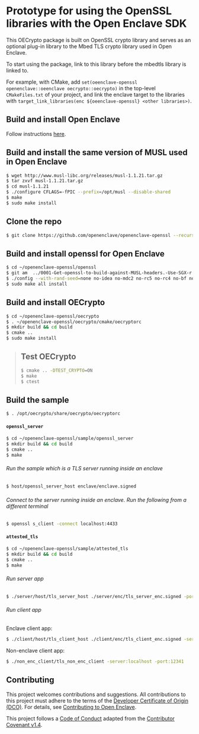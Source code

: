 # Prototype for using the OpenSSL libraries with the Open Enclave SDK

This OECrypto package is built on OpenSSL crypto library and serves as an optional plug-in library to the Mbed TLS crypto library used in Open Enclave.

To start using the package, link to this library before the mbedtls library is linked to.

For example, with CMake, add `set(oeenclave-openssl openenclave::oeenclave oecrypto::oecrypto)` in the top-level `CMakeFiles.txt` of your project,
and link the enclave target to the libraries with `target_link_libraries(enc ${oeenclave-openssl} <other libraries>)`.

## Build and install Open Enclave

Follow instructions [here](https://github.com/openenclave/openenclave/blob/master/docs/GettingStartedDocs/Contributors/building_oe_sdk.md).

## Build and install the same version of MUSL used in Open Enclave

```bash
$ wget http://www.musl-libc.org/releases/musl-1.1.21.tar.gz
$ tar zxvf musl-1.1.21.tar.gz
$ cd musl-1.1.21
$ ./configure CFLAGS=-fPIC --prefix=/opt/musl --disable-shared
$ make
$ sudo make install
```

## Clone the repo

```bash
$ git clone https://github.com/openenclave/openenclave-openssl --recursive
```

## Build and install openssl for Open Enclave

```bash
$ cd ~/openenclave-openssl/openssl
$ git am  ../0001-Get-openssl-to-build-against-MUSL-headers.-Use-SGX-r.patch
$ ./config --with-rand-seed=none no-idea no-mdc2 no-rc5 no-rc4 no-bf no-ec2m no-camellia no-cast no-srp no-hw no-dso no-shared no-ssl3 no-md2 no-md4 no-afalgeng -D_FORTIFY_SOURCE=2 -DGETPID_IS_MEANINGLESS --prefix=/opt/oe-openssl CC=/opt/musl/bin/musl-gcc
$ sudo make all install
```

## Build and install OECrypto

```bash
$ cd ~/openenclave-openssl/oecrypto
$ . ~/openenclave-openssl/oecrypto/cmake/oecryptorc
$ mkdir build && cd build
$ cmake ..
$ sudo make install
```

> ## Test OECrypto
>
> ```bash
> $ cmake .. -DTEST_CRYPTO=ON
> $ make
> $ ctest
> ```

## Build the sample

```bash
$ . /opt/oecrypto/share/oecrypto/oecryptorc
```

#### `openssl_server`

```bash
$ cd ~/openenclave-openssl/sample/openssl_server
$ mkdir build && cd build
$ cmake ..
$ make
```

###### Run the sample which is a TLS server running inside an enclave

```bash
$ host/openssl_server_host enclave/enclave.signed
```

###### Connect to the server running inside an enclave. Run the following from a different terminal

```bash
$ openssl s_client -connect localhost:4433
```

#### `attested_tls`

```bash
$ cd ~/openenclave-openssl/sample/attested_tls
$ mkdir build && cd build
$ cmake ..
$ make
```

###### Run server app

```bash
$ ./server/host/tls_server_host ./server/enc/tls_server_enc.signed -port:12341
```

###### Run client app

Enclave client app:

```bash
$ ./client/host/tls_client_host ./client/enc/tls_client_enc.signed -server:localhost -port:12341
```

Non-enclave client app:

```bash
$ ./non_enc_client/tls_non_enc_client -server:localhost -port:12341
```
Contributing
------------

This project welcomes contributions and suggestions. All contributions to this project
must adhere to the terms of the [Developer Certificate of Origin (DCO)](https://developercertificate.org/).
For details, see [Contributing to Open Enclave](https://github.com/openenclave/openenclave/blob/master/docs/Contributing.md).

This project follows a [Code of Conduct](https://github.com/openenclave/openenclave/blob/master/docs/CodeOfConduct.md) adapted from the
[Contributor Covenant v1.4](https://www.contributor-covenant.org).

